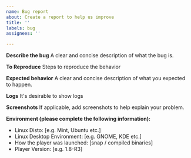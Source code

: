```yaml
---
name: Bug report
about: Create a report to help us improve
title: ''
labels: bug
assignees: ''

---
```


**Describe the bug**
A clear and concise description of what the bug is.

**To Reproduce**
Steps to reproduce the behavior

**Expected behavior**
A clear and concise description of what you expected to happen.

**Logs**
It's desirable to show logs

**Screenshots**
If applicable, add screenshots to help explain your problem.

**Environment (please complete the following information):**
- Linux Disto: [e.g. Mint, Ubuntu etc.]
- Linux Desktop Environment: [e.g. GNOME, KDE etc.] 
- How the player was launched: [snap / compiled binaries]
- Player Version: [e.g. 1.8-R3]
